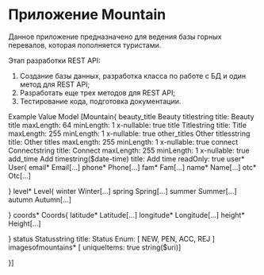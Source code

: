 # Приложение Mountain

Данное приложение предназначено для ведения базы горных перевалов, которая пополняется туристами.

Этап разработки REST API:

1. Создание базы данных, разработка класса по работе с БД и один метод для REST API;
2. Разработать еще трех методов для REST API;
3. Тестирование кода, подготовка документации.

	
Example Value
Model
[Mountain{
beauty_title	Beauty titlestring
title: Beauty title
maxLength: 64
minLength: 1
x-nullable: true
title	Titlestring
title: Title
maxLength: 255
minLength: 1
x-nullable: true
other_titles	Other titlesstring
title: Other titles
maxLength: 255
minLength: 1
x-nullable: true
connect	Connectstring
title: Connect
maxLength: 255
minLength: 1
x-nullable: true
add_time	Add timestring($date-time)
title: Add time
readOnly: true
user*	User{
email*	Email[...]
phone*	Phone[...]
fam*	Fam[...]
name*	Name[...]
otc*	Otc[...]
 
}
level*	Level{
winter	Winter[...]
spring	Spring[...]
summer	Summer[...]
autumn	Autumn[...]
 
}
coords*	Coords{
latitude*	Latitude[...]
longitude*	Longitude[...]
height*	Height[...]
 
}
status	Statusstring
title: Status
Enum:
[ NEW, PEN, ACC, REJ ]
imagesofmountains*	[
uniqueItems: true
string($uri)]
 
}]